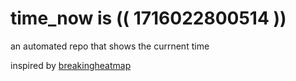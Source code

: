 # time_now is (( 1716022800514 ))

an automated repo that shows the currnent time

inspired by [breakingheatmap](https://github.com/breakingheatmap/breakingheatmap)